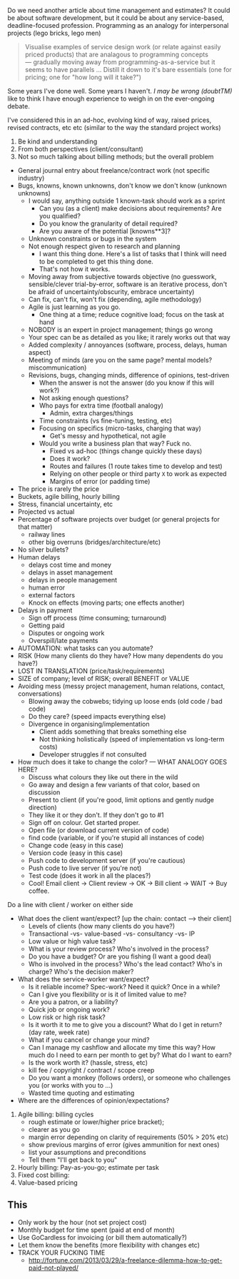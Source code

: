 Do we need another article about time management and estimates? It could be about software development, but it could be about any service-based, deadline-focused profession. Programming as an analogy for interpersonal projects (lego bricks, lego men)

> Visualise examples of service design work (or relate against easily priced products) that are analagous to programming concepts — gradually moving away from programming-as-a-service but it seems to have parallels ...
> Distill it down to it's bare essentials (one for pricing; one for "how long will it take?")

Some years I've done well. Some years I haven't. _I may be wrong (doubtTM)_ like to think I have enough experience to weigh in on the ever-ongoing debate.

I've considered this in an ad-hoc, evolving kind of way, raised prices, revised contracts, etc etc (similar to the way the standard project works)

1. Be kind and understanding
2. From both perspectives (client/consultant)
3. Not so much talking about billing methods; but the overall problem

- General journal entry about freelance/contract work (not specific industry)
- Bugs, knowns, known unknowns, don't know we don't know (unknown unknowns)
    - I would say, anything outside 1 known-task should work as a sprint
        - Can you (as a client) make decisions about requirements? Are you qualified?
        - Do you know the granularity of detail required?
        - Are you aware of the potential [knowns**3]?
    - Unknown constraints or bugs in the system
    - Not enough respect given to research and planning
        - I want this thing done. Here's a list of tasks that I think will need to be completed to get this thing done.
        - That's not how it works.
    - Moving away from subjective towards objective (no guesswork, sensible/clever trial-by-error, software is an iterative process, don't be afraid of uncertainty/obscurity, embrace uncertainty)
    - Can fix, can't fix, won't fix (depending, agile methodology)
    - Agile is just learning as you go.
        - One thing at a time; reduce cognitive load; focus on the task at hand
    - NOBODY is an expert in project management; things go wrong
    - Your spec can be as detailed as you like; it rarely works out that way
    - Added complexity / annoyances (software, process, delays, human aspect)
    - Meeting of minds (are you on the same page? mental models? miscommunication)
    - Revisions, bugs, changing minds, difference of opinions, test-driven
        - When the answer is not the answer (do you know if this will work?)
        - Not asking enough questions?
        - Who pays for extra time (football analogy)
            - Admin, extra charges/things
        - Time constraints (vs fine-tuning, testing, etc)
        - Focusing on specifics (micro-tasks, charging that way)
            - Get's messy and hypothetical, not agile
        - Would you write a business plan that way? Fuck no.
            - Fixed vs ad-hoc (things change quickly these days)
            - Does it work?
            - Routes and failures (1 route takes time to develop and test)
            - Relying on other people or third party `X` to work as expected
            - Margins of error (or padding time)
- The price is rarely the price
- Buckets, agile billing, hourly billing
- Stress, financial uncertainty, etc
- Projected vs actual
- Percentage of software projects over budget (or general projects for that matter)
    - railway lines
    - other big overruns (bridges/architecture/etc)
- No silver bullets?
- Human delays
    - delays cost time and money
    - delays in asset management
    - delays in people management
    - human error
    - external factors
    - Knock on effects (moving parts; one effects another)
- Delays in payment
    - Sign off process (time consuming; turnaround)
    - Getting paid
    - Disputes or ongoing work
    - Overspill/late payments
- AUTOMATION: what tasks can you automate?
- RISK (How many clients do they have? How many dependents do you have?)
- LOST IN TRANSLATION (price/task/requirements)
- SIZE of company; level of RISK; overall BENEFIT or VALUE
- Avoiding mess (messy project management, human relations, contact, conversations)
    - Blowing away the cobwebs; tidying up loose ends (old code / bad code)
    - Do they care? (speed impacts everything else)
    - Divergence in organising/implementation
        + Client adds something that breaks something else
        + Not thinking holistically (speed of implementation vs long-term costs)
        + Developer struggles if not consulted
- How much does it take to change the color? — WHAT ANALOGY GOES HERE?
    - Discuss what colours they like out there in the wild
    - Go away and design a few variants of that color, based on discussion
    - Present to client (if you're good, limit options and gently nudge direction)
    - They like it or they don't. If they don't go to #1
    - Sign off on colour. Get started proper.
    - Open file (or download current version of code)
    - find code (variable, or if you're stupid all instances of code)
    - Change code (easy in this case)
    - Version code (easy in this case)
    - Push code to development server (if you're cautious)
    - Push code to live server (if you're not)
    - Test code (does it work in all the places?)
    - Cool! Email client -> Client review -> OK -> Bill client -> WAIT -> Buy coffee.


Do a line with client / worker on either side

* What does the client want/expect? [up the chain: contact --> their client]
    + Levels of clients (how many clients do you have?)
    + Transactional  -vs-  value-based  -vs-  consultancy  -vs-  IP
    + Low value or high value task?
    + What is your review process? Who's involved in the process?
    + Do you have a budget? Or are you fishing (I want a good deal)
    + Who is involved in the process? Who's the lead contact? Who's in charge? Who's the decision maker?
* What does the service-worker want/expect?
    + Is it reliable income? Spec-work? Need it quick? Once in a while?
    + Can I give you flexibility or is it of limited value to me?
    + Are you a patron, or a liability?
    + Quick job or ongoing work?
    + Low risk or high risk task?
    + Is it worth it to me to give you a discount? What do I get in return? (day rate, week rate)
    + What if you cancel or change your mind?
    + Can I manage my cashflow and allocate my time this way? How much do I need to earn per month to get by? What do I want to earn?
    + Is the work worth it? (hassle, stress, etc)
    + kill fee / copyright / contract / scope creep
    + Do you want a monkey (follows orders), or someone who challenges you (or works with you to ...)
    + Wasted time quoting and estimating
* Where are the differences of opinion/expectations?


1. Agile billing: billing cycles
    + rough estimate or lower/higher price bracket);
    + clearer as you go
    + margin error depending on clarity of requirements (50% > 20% etc)
    + show previous margins of error (gives ammunition for next ones)
    + list your assumptions and preconditions
    + Tell them "I'll get back to you"
2. Hourly billing: Pay-as-you-go; estimate per task
3. Fixed cost billing:
4. Value-based pricing



## This

- Only work by the hour (not set project cost)
- Monthly budget for time spent (paid at end of month)
- Use GoCardless for invoicing (or bill them automatically?)
- Let them know the benefits (more flexibility with changes etc)
- TRACK YOUR FUCKING TIME
    + http://fortune.com/2013/03/29/a-freelance-dilemma-how-to-get-paid-not-played/
